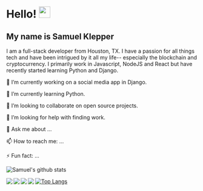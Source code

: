 
# Hello! <img src="https://raw.githubusercontent.com/MartinHeinz/MartinHeinz/master/wave.gif" width="30px"> 
## My name is Samuel Klepper

I am a full-stack developer from Houston, TX. I have a passion for all things tech and have been intrigued by it all my life-- especially the blockchain and cryptocurrency. I primarily work in Javascript, NodeJS and React but have recently started learning Python and Django. 

🔭 I’m currently working on a social media app in Django.

🌱 I’m currently learning Python.

👯 I’m looking to collaborate on open source projects.

🤔 I’m looking for help with finding work.

💬 Ask me about ...

📫 How to reach me: ...

⚡ Fun fact: ...


![Samuel's  github stats](https://github-readme-stats.vercel.app/api?username=samklep&show_icons=true&theme=radical)

<a href="https://github.com/samklep/cryptoNews">
  <img align="left" src="https://github-readme-stats.vercel.app/api/pin/?username=samklep&repo=cryptoNews" />
</a>

<a href="https://github.com/samklep/sensor">
  <img align="left" src="https://github-readme-stats.vercel.app/api/pin/?username=samklep&repo=sensor" />
</a>

<a href="https://github.com/samklep/react-portfolio">
  <img align="left" src="https://github-readme-stats.vercel.app/api/pin/?username=samklep&repo=react-portfolio" />
</a>

<a href="https://github.com/samklep/contactKeeper">
  <img align="left" src="https://github-readme-stats.vercel.app/api/pin/?username=samklep&repo=contactKeeper" />
</a>

[![Top Langs](https://github-readme-stats.vercel.app/api/top-langs/?username=samklep)](https://github.com/samklep/github-readme-stats)

<!--
**SamKlep/SamKlep** is a ✨ _special_ ✨ repository because its `README.md` (this file) appears on your GitHub profile.

Here are some ideas to get you started:

- 🔭 I’m currently working on ...
- 🌱 I’m currently learning ...
- 👯 I’m looking to collaborate on ...
- 🤔 I’m looking for help with ...
- 💬 Ask me about ...
- 📫 How to reach me: ...
- 😄 Pronouns: ...
- ⚡ Fun fact: ...
-->

